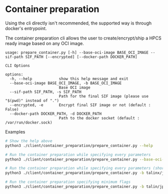 # Container preparation

Using the cli directly isn't recommended, the supported way is through docker's entrypoint.

The container preparation cli allows the user to create/encrypt/ship a HPCS ready image based on any OCI image.

```
usage: prepare_container.py [-h] --base-oci-image BASE_OCI_IMAGE --sif-path SIF_PATH [--encrypted] [--docker-path DOCKER_PATH]

CLI Options

options:
  -h, --help            show this help message and exit
  --base-oci-image BASE_OCI_IMAGE, -b BASE_OCI_IMAGE
                        Base OCI image
  --sif-path SIF_PATH, -s SIF_PATH
                        Path for the final SIF image (please use "$(pwd)" instead of ".")
  --encrypted, -e       Encrypt final SIF image or not (default : False)
  --docker-path DOCKER_PATH, -d DOCKER_PATH
                        Path to the docker socket (default : /var/run/docker.sock)
```

Examples

```bash
# Show the help above
python3 ./client/container_preparation/prepare_container.py --help

# Run the container preparation while specifying every parameters
python3 ./client/container_preparation/prepare_container.py --base-oci-image talinx/jp2a --sif-path $(pwd) --encrypted --docker-path /var/run/docker.sock

# Run the container preparation while specifying every parameters (shortened version)
python3 ./client/container_preparation/prepare_container.py -b talinx/jp2a -s $(pwd) -e -d /var/run/docker.sock

# Run the container preparation specifying minimum flags
python3 ./client/container_preparation/prepare_container.py -b talin/jp2a -s $(pwd)
```
